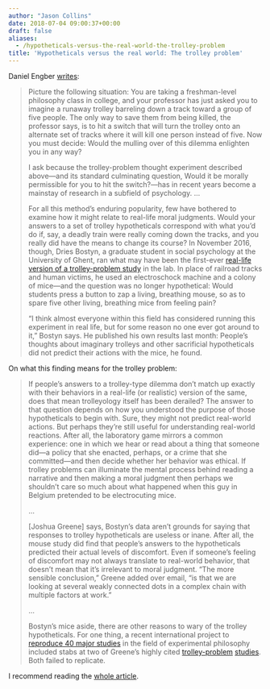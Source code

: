 ```yaml
---
author: "Jason Collins"
date: 2018-07-04 09:00:37+00:00
draft: false
aliases:
  - /hypotheticals-versus-the-real-world-the-trolley-problem
title: 'Hypotheticals versus the real world: The trolley problem'
---
```


Daniel Engber [writes](https://slate.com/technology/2018/06/psychologys-trolley-problem-might-have-a-problem.html):

>Picture the following situation: You are taking a freshman-level philosophy class in college, and your professor has just asked you to imagine a runaway trolley barreling down a track toward a group of five people. The only way to save them from being killed, the professor says, is to hit a switch that will turn the trolley onto an alternate set of tracks where it will kill one person instead of five. Now you must decide: Would the mulling over of this dilemma enlighten you in any way?
>
>I ask because the trolley-problem thought experiment described above—and its standard culminating question, Would it be morally permissible for you to hit the switch?—has in recent years become a mainstay of research in a subfield of psychology. ...
>
>For all this method’s enduring popularity, few have bothered to examine how it might relate to real-life moral judgments. Would your answers to a set of trolley hypotheticals correspond with what you’d do if, say, a deadly train were really coming down the tracks, and you really did have the means to change its course? In November 2016, though, Dries Bostyn, a graduate student in social psychology at the University of Ghent, ran what may have been the first-ever [real-life version of a trolley-problem study](http://journals.sagepub.com/doi/full/10.1177/0956797617752640) in the lab. In place of railroad tracks and human victims, he used an electroschock machine and a colony of mice—and the question was no longer hypothetical: Would students press a button to zap a living, breathing mouse, so as to spare five other living, breathing mice from feeling pain?
>
>“I think almost everyone within this field has considered running this experiment in real life, but for some reason no one ever got around to it,” Bostyn says. He published his own results last month: People’s thoughts about imaginary trolleys and other sacrificial hypotheticals did not predict their actions with the mice, he found.

On what this finding means for the trolley problem:

>If people’s answers to a trolley-type dilemma don’t match up exactly with their behaviors in a real-life (or realistic) version of the same, does that mean trolleyology itself has been derailed? The answer to that question depends on how you understood the purpose of those hypotheticals to begin with. Sure, they might not predict real-world actions. But perhaps they’re still useful for understanding real-world reactions. After all, the laboratory game mirrors a common experience: one in which we hear or read about a thing that someone did—a policy that she enacted, perhaps, or a crime that she committed—and then decide whether her behavior was ethical. If trolley problems can illuminate the mental process behind reading a narrative and then making a moral judgment then perhaps we shouldn’t care so much about what happened when this guy in Belgium pretended to be electrocuting mice.
>
>...
>
>[Joshua Greene] says, Bostyn’s data aren’t grounds for saying that responses to trolley hypotheticals are useless or inane. After all, the mouse study did find that people’s answers to the hypotheticals predicted their actual levels of discomfort. Even if someone’s feeling of discomfort may not always translate to real-world behavior, that doesn’t mean that it’s irrelevant to moral judgment. “The more sensible conclusion,” Greene added over email, “is that we are looking at several weakly connected dots in a complex chain with multiple factors at work.”
>
>...
>
>Bostyn’s mice aside, there are other reasons to wary of the trolley hypotheticals. For one thing, a recent international project to [reproduce 40 major studies](https://psyarxiv.com/sxdah) in the field of experimental philosophy included stabs at two of Greene’s highly cited [trolley-problem](https://www.ncbi.nlm.nih.gov/pmc/articles/PMC2429958/) [studies](https://philpapers.org/rec/GRERAR-5). Both failed to replicate.


I recommend reading the [whole article](https://slate.com/technology/2018/06/psychologys-trolley-problem-might-have-a-problem.html).
